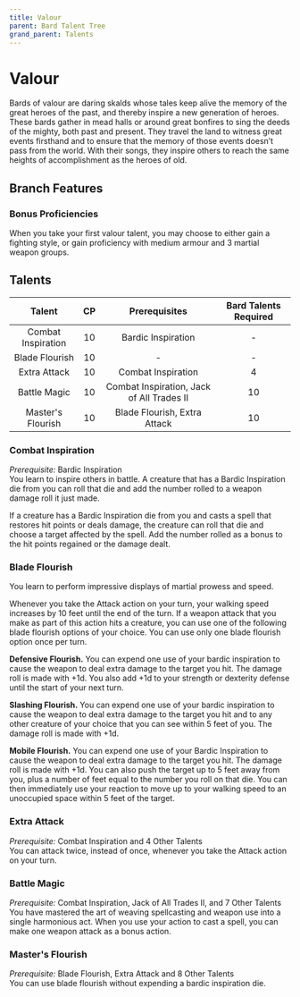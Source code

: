 ```yaml
---
title: Valour
parent: Bard Talent Tree
grand_parent: Talents
---
```


# Valour
Bards of valour are daring skalds whose tales keep alive the memory of the great heroes of the past, and thereby inspire a new generation of heroes. These bards gather in mead halls or around great bonfires to sing the deeds of the mighty, both past and present. They travel the land to witness great events firsthand and to ensure that the memory of those events doesn’t pass from the world. With their songs, they inspire others to reach the same heights of accomplishment as the heroes of old.

## Branch Features

### Bonus Proficiencies
When you take your first valour talent, you may choose to either gain a fighting style, or gain proficiency with medium armour and 3 martial weapon groups.

## Talents

| Talent | CP | Prerequisites | Bard Talents Required |
|:------:|:--:|:-------------:|:---------------------------:|
| Combat Inspiration | 10 | Bardic Inspiration | - |
| Blade Flourish | 10 | - | - |
| Extra Attack | 10 | Combat Inspiration | 4 |
| Battle Magic | 10 | Combat Inspiration, Jack of All Trades II | 10 |
| Master's Flourish | 10 | Blade Flourish, Extra Attack | 10 |

### Combat Inspiration
*Prerequisite:* Bardic Inspiration<br>
You learn to inspire others in battle. A creature that has a Bardic Inspiration die from you can roll that die and add the number rolled to a weapon damage roll it just made.

If a creature has a Bardic Inspiration die from you and casts a spell that restores hit points or deals damage, the creature can roll that die and choose a target affected by the spell. Add the number rolled as a bonus to the hit points regained or the damage dealt.

### Blade Flourish
You learn to perform impressive displays of martial prowess and speed.

Whenever you take the Attack action on your turn, your walking speed increases by 10 feet until the end of the turn. If a weapon attack that you make as part of this action hits a creature, you can use one of the following blade flourish options of your choice. You can use only one blade flourish option once per turn.

**Defensive Flourish.** You can expend one use of your bardic inspiration to cause the weapon to deal extra damage to the target you hit. The damage roll is made with +1d. You also add +1d to your strength or dexterity defense until the start of your next turn.

**Slashing Flourish.** You can expend one use of your bardic inspiration to cause the weapon to deal extra damage to the target you hit and to any other creature of your choice that you can see within 5 feet of you. The damage roll is made with +1d.

**Mobile Flourish.** You can expend one use of your Bardic Inspiration to cause the weapon to deal extra damage to the target you hit. The damage roll is made with +1d. You can also push the target up to 5 feet away from you, plus a number of feet equal to the number you roll on that die. You can then immediately use your reaction to move up to your walking speed to an unoccupied space within 5 feet of the target.

### Extra Attack
*Prerequisite:* Combat Inspiration and 4 Other Talents<br>
You can attack twice, instead of once, whenever you take the Attack action on your turn.

### Battle Magic
*Prerequisite:* Combat Inspiration, Jack of All Trades II, and 7 Other Talents<br>
You have mastered the art of weaving spellcasting and weapon use into a single harmonious act. When you use your action to cast a spell, you can make one weapon attack as a bonus action.

### Master's Flourish
*Prerequisite:* Blade Flourish, Extra Attack and 8 Other Talents<br>
You can use blade flourish without expending a bardic inspiration die.
